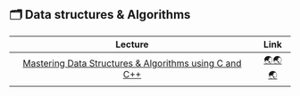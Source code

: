 ## 🗂 Data structures & Algorithms

|Lecture|Link|
|:-----:|:--:|
|      [Mastering Data Structures & Algorithms using C and C++](https://www.udemy.com/course/datastructurescncpp/?src=sac&kw=Mastering+Data+Structures+%26+Algorithms+using+C+and+C%2B%2B)     |         [🌏🌏🌏](./Mastering%20Data%20Structures%20%26%20Algorithms%20using%20C%20and%20C%2B%2B/)         |

